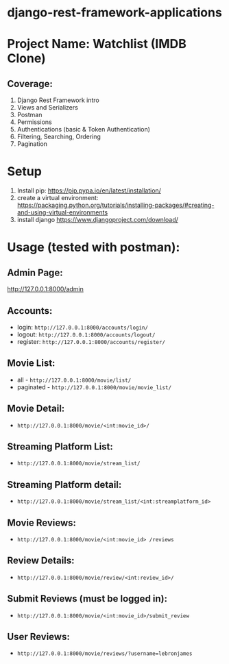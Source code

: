 # django-rest-framework-applications

# Project Name: Watchlist (IMDB Clone)

## Coverage:
1. Django Rest Framework intro
2. Views and Serializers
3. Postman
4. Permissions
5. Authentications (basic & Token Authentication)
6. Filtering, Searching, Ordering
7. Pagination

# Setup
1. Install pip: https://pip.pypa.io/en/latest/installation/
2. create a virtual environment: https://packaging.python.org/tutorials/installing-packages/#creating-and-using-virtual-environments
3. install django https://www.djangoproject.com/download/

# Usage (tested with postman):
## Admin Page:
http://127.0.0.1:8000/admin

## Accounts:
- login: `http://127.0.0.1:8000/accounts/login/`
- logout: `http://127.0.0.1:8000/accounts/logout/`
- register: `http://127.0.0.1:8000/accounts/register/`

## Movie List:
- all - `http://127.0.0.1:8000/movie/list/`
- paginated - `http://127.0.0.1:8000/movie/movie_list/`

## Movie Detail:
- `http://127.0.0.1:8000/movie/<int:movie_id>/`

## Streaming Platform List:
- `http://127.0.0.1:8000/movie/stream_list/`

## Streaming Platform detail:
- `http://127.0.0.1:8000/movie/stream_list/<int:streamplatform_id>`

## Movie Reviews:
- `http://127.0.0.1:8000/movie/<int:movie_id> /reviews`

## Review Details:
- `http://127.0.0.1:8000/movie/review/<int:review_id>/`

## Submit Reviews (must be logged in):
- `http://127.0.0.1:8000/movie/<int:movie_id>/submit_review`

## User Reviews:
- `http://127.0.0.1:8000/movie/reviews/?username=lebronjames`




